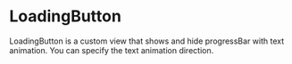 # LoadingButton

LoadingButton is a custom view that shows and hide progressBar with text animation. You can specify the text animation direction.

